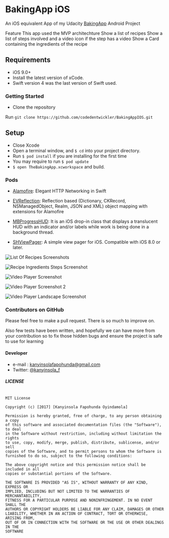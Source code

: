 # BakingApp iOS

An iOS equivalent App of my Udacity [BakingApp](https://github.com/codedentwickler/BakingApp) Android Project

Feature
This app used the MVP architechture
Show a list of recipes
Show a list of steps involved and a video icon if the step has a video
Show a Card containing the ingredients of the recipe

## Requirements

- iOS 9.0+
- Install the latest version of xCode.
- Swift version 4 was the last version of Swift used.

### Getting Started ###

* Clone the repository 

Run `git clone https://github.com/codedentwickler/BakingAppIOS.git`


## Setup
- Close Xcode
- Open a terminal window, and `$ cd` into your project directory.
- Run `$ pod install` if you are installing for the first time
- You may require to run `$ pod update`
- `$ open TheBakingApp.xcworkspace` and build.

### Pods

- [Alamofire](https://github.com/Alamofire/Alamofire): Elegant HTTP Networking in Swift

- [EVReflection](https://github.com/evermeer/EVReflection): Reflection based (Dictionary, CKRecord, NSManagedObject, Realm,                     JSON and XML) object mapping with extensions for Alamofire

- [MBProgressHUD](https://github.com/jdg/MBProgressHUD): It is an iOS drop-in class that displays a translucent HUD with an indicator and/or labels while work is being done in a background thread.

- [SHViewPager](https://github.com/shabib87/SHViewPager): A simple view pager for iOS. Compatible with iOS 8.0 or later.

![List Of Recipes Screenshots](https://github.com/codedentwickler/BakingAppIOS/blob/master/screenshots/Screen%20Shot%202018-06-20%20at%2010.52.51%20AM.png)

![Recipe Ingredients Steps Screenshot](https://github.com/codedentwickler/BakingAppIOS/blob/master/screenshots/Screen%20Shot%202018-06-20%20at%2010.53.05%20AM.png)

![Video Player Screenshot](https://github.com/codedentwickler/BakingAppIOS/blob/master/screenshots/Screen%20Shot%202018-06-20%20at%209.50.16%20PM.png)

![Video Player Screenshot 2](https://github.com/codedentwickler/BakingAppIOS/blob/master/screenshots/Screen%20Shot%202018-06-20%20at%209.50.34%20PM.png)

![Video Player Landscape Screenshot](https://github.com/codedentwickler/BakingAppIOS/blob/master/screenshots/Screen%20Shot%202018-06-20%20at%209.50.46%20PM.png)

### Contributors on GitHub
Please feel free to make a pull request. There is so much to improve on.

Also few tests have been written, and hopefully we can have more from your contribution so to fix those hidden bugs and ensure the project is safe to use for learning

#### Developer
* e-mail : kanyinsolafapohunda@gmail.com
* Twitter: [@kanyinsola_f](https://twitter.com/kanyinsola_f "kanyinsola_f on twitter")


##### LICENSE

```

MIT License

Copyright (c) [2017] [Kanyinsola Fapohunda Oyindamola]

Permission is hereby granted, free of charge, to any person obtaining a copy
of this software and associated documentation files (the "Software"), to deal
in the Software without restriction, including without limitation the rights
to use, copy, modify, merge, publish, distribute, sublicense, and/or sell
copies of the Software, and to permit persons to whom the Software is
furnished to do so, subject to the following conditions:

The above copyright notice and this permission notice shall be included in all
copies or substantial portions of the Software.

THE SOFTWARE IS PROVIDED "AS IS", WITHOUT WARRANTY OF ANY KIND, EXPRESS OR
IMPLIED, INCLUDING BUT NOT LIMITED TO THE WARRANTIES OF MERCHANTABILITY,
FITNESS FOR A PARTICULAR PURPOSE AND NONINFRINGEMENT. IN NO EVENT SHALL THE
AUTHORS OR COPYRIGHT HOLDERS BE LIABLE FOR ANY CLAIM, DAMAGES OR OTHER
LIABILITY, WHETHER IN AN ACTION OF CONTRACT, TORT OR OTHERWISE, ARISING FROM,
OUT OF OR IN CONNECTION WITH THE SOFTWARE OR THE USE OR OTHER DEALINGS IN THE
SOFTWARE
```
